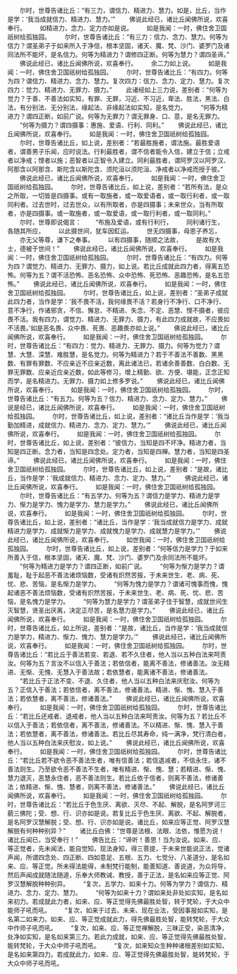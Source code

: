 <!-- { "loadSidebar": true } -->
　　尔时，世尊告诸比丘：“有三力，谓信力、精进力、慧力。如是，比丘，当作是学：‘我当成就信力、精进力、慧力。’”
　　佛说此经已，诸比丘闻佛所说，欢喜奉行。
　　如精进力，念力、定力亦如是说。
　　如是我闻：一时，佛住舍卫国祇树给孤独园。
　　尔时，世尊告诸比丘：“有三力：信力、念力、慧力。何等为信力？谓圣弟子于如来所入于净信，根本坚固，诸天、魔、梵、沙门、婆罗门及诸同法所不能坏，是名信力。何等为精进力？谓修四正断。何等为慧力？谓四圣谛。”
　　佛说此经已，诸比丘闻佛所说，欢喜奉行。
　　余二力如上说。
　　如是我闻：一时，佛住舍卫国祇树给孤独园。
　　尔时，世尊告诸比丘：“有四力。何等为四？谓信力、精进力、念力、慧力。复次四力：信力、念力、定力、慧力。复次四力：觉力、精进力、无罪力、摄力。”
　　此诸经如上三力说，差别者：“何等为觉力？于善、不善法如实知，有罪、无罪，习近、不习近，卑法、胜法，黑法、白法，有分别法、无分别法，缘起法、非缘起法如实知，是名觉力。
　　“何等为精进力？谓四正断，如前广说。何等为无罪力？谓无罪身、口、意，是名无罪力。
　　“何等为摄力？谓四摄事：惠施、爱语、行利、同利。”
　　佛说此经已，诸比丘闻佛所说，欢喜奉行。
　　如是我闻：一时，佛住舍卫国祇树给孤独园。
　　尔时，世尊告诸比丘，如上说，差别者：“若最胜施者，谓法施。最胜爱语者，谓善男子乐闻，应时说法。行利最胜者，谓不信者能令入信，建立于信；立戒者以净戒；悭者以施；恶智者以正智令入建立。同利最胜者，谓阿罗汉以阿罗汉、阿那含以阿那含、斯陀含以斯陀含、须陀洹以须陀洹、净戒者以净戒而授于彼。”
　　佛说此经已，诸比丘闻佛所说，欢喜奉行。
　　如是我闻：一时，佛住舍卫国祇树给孤独园。
　　尔时，世尊告诸比丘，如上说，差别者：“若所有法，是众之所取，一切皆是四摄事。或有一取施者，或一取爱语者，或一取行利者，或一取同利者。过去世时，过去世众，以有所取者，亦是四摄事；未来世众，当有所取者，亦是四摄事。或一取施者，或一取爱语，或一取行利者，或一取同利。”
　　尔时，世尊即说偈言：
　　“布施及爱语，或有行利行，
　　同利诸行生，各随其所应，
　　以此摄世间，犹车因釭运。
　　世无四摄事，母恩子养忘，
　　亦无父等尊，谦下之奉事。
　　以有四摄事，随顺之法故，
　　是故有大士，德被于世间！”
　　佛说此经已，诸比丘闻佛所说，欢喜奉行。
　　如是我闻：一时，佛住舍卫国祇树给孤独园。
　　尔时，世尊告诸比丘：“有四力。何等为四？谓觉力、精进力、无罪力、摄力，如上说。若比丘成就此四力者，得离五恐怖。何等为五？谓不活恐怖、恶名恐怖、众中恐怖、死恐怖、恶趣恐怖，是名五恐怖。”
　　佛说此经已，诸比丘闻佛所说，欢喜奉行。
　　如是我闻：一时，佛住舍卫国祇树给孤独园。
　　尔时，世尊告诸比丘，如上说，差别者：“圣弟子成就此四力者，当作是学：‘我不畏不活，我何缘畏不活？若身行不净行、口不净行、意不净行，作诸邪贪，不信、懈怠、不精进、失念、不定、恶慧、悭不摄者，彼应畏不活。我有四力，谓觉力、精进力、无罪力、摄力，有此四力成就故，不应畏如不活畏。’如是恶名畏、众中畏、死畏、恶趣畏亦如上说。”
　　佛说此经已，诸比丘闻佛所说，欢喜奉行。
　　如是我闻：一时，佛住舍卫国祇树给孤独园。
　　尔时，世尊告诸比丘：“有四力：觉力、精进力、无罪力、摄力。何等为觉力？谓慧、大慧、深慧、难胜慧，是名觉力。何等为精进力？若于不善法不善数、黑黑数、有罪有罪数、不应亲近不应亲近数，离此诸法已，若诸余善善数、白白数、无罪无罪数、应亲近应亲近数，如此等修习，增上精勤、欲、方便、堪能，正念正知而学，是名精进力。无罪力、摄力如上修多罗说。”
　　佛说此经已，诸比丘闻佛所说，欢喜奉行。
　　如是我闻：一时，佛住舍卫国祇树给孤独园。
　　尔时，世尊告诸比丘：“有五力。何等为五？信力、精进力、念力、定力、慧力。”
　　佛说是经已，诸比丘闻佛所说，欢喜奉行。
　　如是我闻：一时，佛住舍卫国祇树给孤独园。
　　尔时，世尊告诸比丘，如上说，差别者：“诸比丘当作是学：‘我当勤加精进，成就信力、精进力、念力、定力、慧力。’”
　　佛说此经已，诸比丘闻佛所说，欢喜奉行。
　　如是我闻：一时，佛住舍卫国祇树给孤独园。
　　尔时，世尊告诸比丘，如上说，差别者：“彼信力，当知是四不坏净。精进力者，当知是四正断。念力者，当知是四念处。定力者，当知是四禅。慧力者，当知是四圣谛。”
　　佛说此经已，诸比丘闻佛所说，欢喜奉行。
　　如是我闻：一时，佛住舍卫国祇树给孤独园。
　　尔时，世尊告诸比丘，如上说，差别者：“是故，诸比丘，当作是学：‘我成就信力、精进力、念力、定力、慧力。’”
　　佛说此经已，诸比丘闻佛所说，欢喜奉行。
　　如是我闻：一时，佛住舍卫国祇树给孤独园。
　　尔时，世尊告诸比丘：“有五学力。何等为五？谓信力是学力、精进力是学力、惭力是学力、愧力是学力、慧力是学力。”
　　佛说此经已，诸比丘闻佛所说，欢喜奉行。
　　如是我闻：一时，佛住舍卫国祇树给孤独园。
　　尔时，世尊告诸比丘，如上说，差别者：“诸比丘，当作是学：‘我当成就信力是学力、成就精进力是学力、成就惭力是学力、成就愧力是学力、成就慧力是学力。’”
　　佛说此经已，诸比丘闻佛所说，欢喜奉行。
　　如世我闻：一时，佛住舍卫国祇树给孤独园。
　　尔时，世尊告诸比丘，如上说，差别者：“何等信力是学力？于如来所善入于信，根本坚固，诸天、魔、梵、沙门、婆罗门及余同法所不能坏。
　　“何等为精进力是学力？谓四正断，如前广说。
　　“何等为惭力是学力？谓羞耻，耻于起恶不善法诸烦恼数，受诸有炽然苦报，于未来世生、老、病、死、忧、悲、苦恼，是名惭力是学力。
　　“何等为愧力是学力？谓诸可愧事而愧，愧起诸恶不善法烦恼数，受诸有炽然苦报，于未来世生、老、病、死、忧、悲、苦恼，是名愧力是学力。
　　“何等为慧力是学力？谓圣弟子住于智慧，成就世间生灭智慧，贤圣出厌离，决定正尽苦，是名慧力是学力。”
　　佛说此经已，诸比丘闻佛所说，欢喜奉行。
　　如是我闻：一时，佛住舍卫国祇树给孤独园。
　　尔时，世尊告诸比丘，如上所说，差别者：“是故，诸比丘，当作是学：‘我当成就信力是学力，精进力、惭力、愧力、慧力是学力。’”
　　佛说此经已，诸比丘闻佛所说，欢喜奉行。
　　如是我闻：一时，佛住舍卫国祇树给孤独园。
　　尔时，世尊告诸比丘：“若比丘于善法若变、若退、若不久住者，他人当以五种白法来呵责汝。何等为五？言汝不以信入于善法；若依信者，能离不善法，修诸善法。汝无精进、无惭、无愧、无慧入于善法故；若依慧者，能离诸不善法，修诸善法。
　　“若比丘于正法不变、不退、久住者，他人当以五种白法来庆慰汝。何等为五？正信入于善法；若依信者，离不善法，修诸善法。精进、惭、愧、慧入于善法；若依慧者，离不善法，修诸善法。”
　　佛说此经已，诸比丘闻佛所说，欢喜奉行。
　　如是我闻：一时，佛住舍卫国祇树给孤独园。
　　尔时，世尊告诸比丘：“若比丘还戒者、退戒者，他人当以五种白法来呵责汝。何等为五？若比丘不以信入于善法；若依信者，离不善法，修诸善法。不以精进、惭、愧、慧入于善法；若依慧者，离不善法，修诸善法。若比丘尽其寿命，纯一满净，梵行清白者，他人当以五种白法来庆慰汝，如上说。”
　　佛说此经已，诸比丘闻佛所说，欢喜奉行。
　　如是我闻：一时，佛住舍卫国祇树给孤独园。
　　尔时，世尊告诸比丘：“若比丘若不欲令恶不善法生者，唯有信善法；若信退减者，不信永住，诸不善法则生。乃至欲令恶不善法不生者，唯有精进、惭、愧、慧；若精进、惭、愧、慧力退灭，恶慧永住者，恶不善法则生。若比丘依于信者，则离不善法，修诸善法；依精进、惭、愧、慧者，则离不善法，修诸善法。”
　　佛说此经已，诸比丘闻佛所说，欢喜奉行。
　　如是我闻：一时，佛住舍卫国祇树给孤独园。
　　尔时，世尊告诸比丘：“若比丘于色生厌、离欲、灭尽、不起、解脱，是名阿罗诃三藐三佛陀；受、想、行、识亦如是说。若复比丘于色生厌、离欲、不起、解脱者，是名阿罗汉慧解脱；受、想、行、识亦如是说。诸比丘，如来应等正觉、阿罗汉慧解脱有何种种别异？”
　　诸比丘白佛：“世尊是法根、法眼、法依，惟愿为说！诸比丘闻已，当受奉行！”
　　佛告比丘：“谛听！善思！当为汝说。如来、应、等正觉者，先未闻法，能自觉知，现法身知，得三菩提，于未来世能说正法，觉诸声闻，所谓四念处、四正断、四如意足、五根、五力、七觉分、八圣道分，是名如来、应、等正觉。所未得法能得，未制梵行能制，能善知道、善说道，为众将导，然后声闻成就随法随道，乐奉大师教诫、教授，善于正法，是名如来应等正觉、阿罗汉慧解脱种种别异。
　　“复次，五学力、如来十力。何等为学力？谓信力、精进力、念力、定力、慧力。
　　“何等为如来十力？谓如来处非处如实知，是名如来初力。若成就此力者，如来、应、等正觉得先佛最胜处智，转于梵轮，于大众中能师子吼而吼。
　　“复次，如来于过去、未来、现在业法，受因事报如实知，是名第二如来力。如来、应、等正觉成就此力，得先佛最胜处智，能转梵轮，于大众中作师子吼而吼。
　　“复次，如来、应、等正觉禅解脱，三昧正受，染恶清净，处净如实知，是名如来第三力。若此力成就，如来、应、等正觉得先佛最胜处智，能转梵轮，于大众中师子吼而吼。
　　“复次，如来知众生种种诸根差别如实知，是名如来第四力。若成就此力，如来、应、等正觉得先佛最胜处智，能转梵轮，于大众中师子吼而吼。
